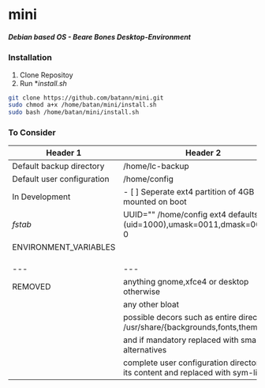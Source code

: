 # mini
##### *Debian based OS - Beare Bones Desktop-Environment*



### Installation
1. Clone Repositoy
2. Run **install.sh*

``` sh
git clone https://github.com/batann/mini.git
sudo chmod a+x /home/batan/mini/install.sh
sudo bash /home/batan/mini/install.sh
```
### To Consider

|Header 1| Header 2|
|---|---|
|Default backup directory  |   /home/lc-backup|
|Default user configuration|   /home/config|
|In Development            |  - [ ] Seperate ext4 partition of 4GB mounted on boot |
|*fstab*                   |  UUID="" /home/config ext4 defaults,rw,(uid=1000),umask=0011,dmask=0000 0 0|
|ENVIRONMENT_VARIABLES     | |
|                          | |
|                          | |
|                          | |
|---|---|
|REMOVED                   |  anything gnome,xfce4 or desktop otherwise|
|                          |  any other bloat|
|                          |  possible decors such as entire directories /usr/share/{backgrounds,fonts,themes,ect}|
|                          |  and if mandatory replaced with smaller alternatives|
|                          |  complete user configuration directory and its content and replaced with sym-links|

